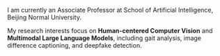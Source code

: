 I am currently an Associate Professor at School of Artificial Intelligence, Beijing Normal University.

My research interests focus on **Human-centered Computer Vision** and **Multimodal Large Language Models**, including gait analysis, image difference captioning, and deepfake detection.
